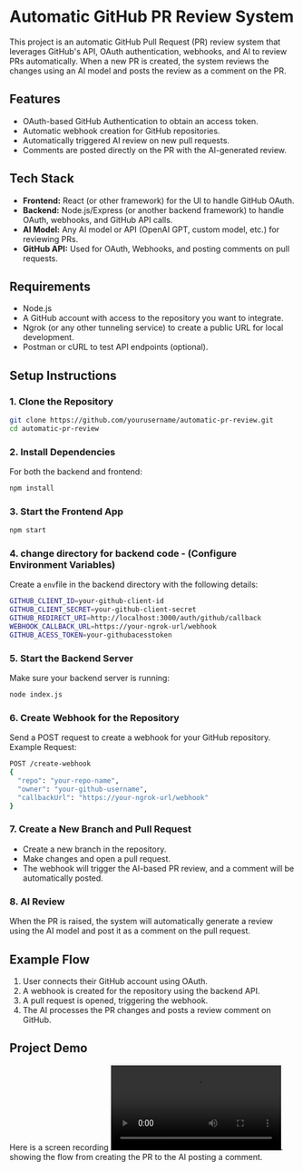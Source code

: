 # Automatic GitHub PR Review System

This project is an automatic GitHub Pull Request (PR) review system that leverages GitHub's API, OAuth authentication, webhooks, and AI to review PRs automatically. When a new PR is created, the system reviews the changes using an AI model and posts the review as a comment on the PR.

## Features
- OAuth-based GitHub Authentication to obtain an access token.
- Automatic webhook creation for GitHub repositories.
- Automatically triggered AI review on new pull requests.
- Comments are posted directly on the PR with the AI-generated review.
  
## Tech Stack
- **Frontend:** React (or other framework) for the UI to handle GitHub OAuth.
- **Backend:** Node.js/Express (or another backend framework) to handle OAuth, webhooks, and GitHub API calls.
- **AI Model:** Any AI model or API (OpenAI GPT, custom model, etc.) for reviewing PRs.
- **GitHub API:** Used for OAuth, Webhooks, and posting comments on pull requests.

## Requirements
- Node.js
- A GitHub account with access to the repository you want to integrate.
- Ngrok (or any other tunneling service) to create a public URL for local development.
- Postman or cURL to test API endpoints (optional).
  
## Setup Instructions

### 1. Clone the Repository
```bash
git clone https://github.com/yourusername/automatic-pr-review.git
cd automatic-pr-review
```
### 2. Install Dependencies
For both the backend and frontend:
```bash
npm install
```
### 3. Start the Frontend App
```bash
npm start
```
### 4. change directory for backend code - (Configure Environment Variables)
Create a `env`file in the backend directory with the following details:
```bash
GITHUB_CLIENT_ID=your-github-client-id
GITHUB_CLIENT_SECRET=your-github-client-secret
GITHUB_REDIRECT_URI=http://localhost:3000/auth/github/callback
WEBHOOK_CALLBACK_URL=https://your-ngrok-url/webhook
GITHUB_ACESS_TOKEN=your-githubacesstoken
```
### 5. Start the Backend Server
Make sure your backend server is running:
```bash
node index.js
```
### 6. Create Webhook for the Repository
Send a POST request to create a webhook for your GitHub repository.
Example Request:
```bash
POST /create-webhook
{
  "repo": "your-repo-name",
  "owner": "your-github-username",
  "callbackUrl": "https://your-ngrok-url/webhook"
}
```

### 7. Create a New Branch and Pull Request
- Create a new branch in the repository.
- Make changes and open a pull request.
- The webhook will trigger the AI-based PR review, and a comment will be automatically posted.

### 8. AI Review
When the PR is raised, the system will automatically generate a review using the AI model and post it as a comment on the pull request.

## Example Flow

1) User connects their GitHub account using OAuth.
2) A webhook is created for the repository using the backend API.
2) A pull request is opened, triggering the webhook.
4) The AI processes the PR changes and posts a review comment on GitHub.

##  Project Demo
Here is a screen recording ![Project Demo](video/assignmentgit.mp4). showing the flow from creating the PR to the AI posting a comment.
